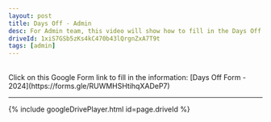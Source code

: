 ```yaml
---
layout: post
title: Days Off - Admin
desc: For Admin team, this video will show how to fill in the Days Off Form.
driveId: 1xiS7GSb5zKs4kC470b43lQrgnZxA7T9t
tags: [admin]
---
```

<br>
Click on this Google Form link to fill in the information:
[Days Off Form - 2024](https://forms.gle/RUWMHSHtihqXADeP7)
<hr>
{% include googleDrivePlayer.html id=page.driveId %}
